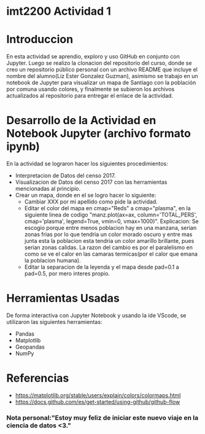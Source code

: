 # imt2200 Actividad 1
 # Introduccion
En esta actividad se aprendio, exploro y uso GitHub en conjunto con Jupyter. Luego se realizo la clonacion del repositorio del curso, donde se creo un repositorio público personal con un archivo README que incluye el nombre del alumno(Liz Ester Gonzalez Guzman), asimismo se trabajo en un notebook de Jupyter para visualizar un mapa de Santiago con la población por comuna usando colores, y finalmente se subieron los archivos actualizados al repositorio para entregar el enlace de la actividad.
# Desarrollo de la Actividad en Notebook Jupyter (archivo formato ipynb)
En la actividad se lograron hacer los siguientes procedimientos:
- Interpretacion de Datos del censo 2017.
- Visualizacion de Datos del censo 2017 con las herramientas mencionadas al principio.                             
- Crear un mapa, donde en el se logro hacer lo siguiente:
  - Cambiar XXX por mi apellido como pide la actividad.
  - Editar el color del mapa en cmap="Reds" a cmap="plasma", en la siguiente linea de codigo "manz.plot(ax=ax, column='TOTAL_PERS', cmap='plasma', legend=True, vmin=0, vmax=1000)". Explicacion: Se escogio porque entre menos poblacion hay en una manzana, serian zonas frias por lo que tendria un color morado oscuro y entre mas junta esta la poblacion esta tendria un color amarillo brillante, pues serian zonas calidas. La razon del cambio es por el paralelismo en como se ve el calor en las camaras termicas(por el calor que emana la poblacion humana).
  - Editar la separacion de la leyenda y el mapa desde pad=0.1 a pad=0.5, por mero interes propio.
 # Herramientas Usadas
De forma interactiva con Jupyter Notebook y usando la ide VScode, se utilizaron las siguientes herramientas:
- Pandas
- Matplotlib
- Geopandas
- NumPy
# Referencias
- https://matplotlib.org/stable/users/explain/colors/colormaps.html
- https://docs.github.com/es/get-started/using-github/github-flow

### Nota personal:"Estoy muy feliz de iniciar este nuevo viaje en la ciencia de datos <3."
